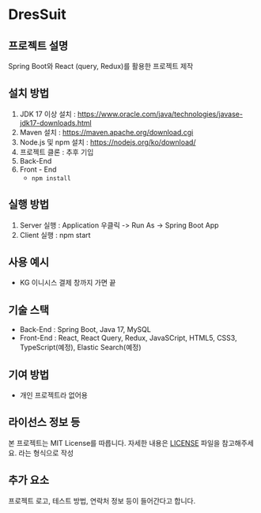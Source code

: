 # DresSuit
## 프로젝트 설명
Spring Boot와 React (query, Redux)를 활용한 프로젝트 제작

## 설치 방법
1. JDK 17 이상 설치 : https://www.oracle.com/java/technologies/javase-jdk17-downloads.html
2. Maven 설치 : https://maven.apache.org/download.cgi
3. Node.js 및 npm 설치 : https://nodejs.org/ko/download/
4. 프로젝트 클론 : 추후 기입
5. Back-End
6. Front - End
   * `npm install`

## 실행 방법
1. Server 실행 : Application 우클릭 -> Run As -> Spring Boot App
2. Client 실행 : npm start

## 사용 예시
   * KG 이니시스 결제 창까지 가면 끝

## 기술 스택
   * Back-End : Spring Boot, Java 17, MySQL
   * Front-End : React, React Query, Redux, JavaSCript, HTML5, CSS3, TypeScript(예정), Elastic Search(예정)

## 기여 방법
   * 개인 프로젝트라 없어용

## 라이선스 정보 등
본 프로젝트는 MIT License를 따릅니다. 자세한 내용은 [LICENSE](LICENSE) 파일을 참고해주세요. 라는 형식으로 작성

## 추가 요소
프로젝트 로고, 테스트 방법, 연락처 정보 등이 들어간다고 합니다.
